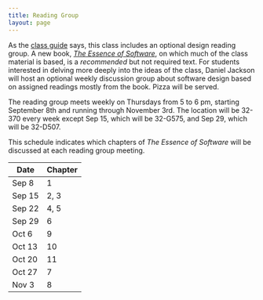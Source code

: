```yaml
---
title: Reading Group
layout: page
---
```


As the [class guide](https://61040-fa22.github.io/about/) says, this class includes an optional design reading group. A new book, [*The Essence of Software*](https://essenceofsoftware.com/), on which much of the class material is based, is a *recommended* but not required text. For students interested in delving more deeply into the ideas of the class, Daniel Jackson will host an optional weekly discussion group about software design based on assigned readings mostly from the book. Pizza will be served.

The reading group meets weekly on Thursdays from 5 to 6 pm, starting September 8th and running through November 3rd. The location will be 32-370 every week except Sep 15, which will be 32-G575, and Sep 29, which will be 32-D507.

This schedule indicates which chapters of *The Essence of Software* will be discussed at each reading group meeting.

| Date   | Chapter |
| ------ | ----------------- |
| Sep 8  | 1        |
| Sep 15 | 2, 3        |
| Sep 22 | 4, 5|
| Sep 29 | 6   |
| Oct 6  | 9 |
| Oct 13 | 10 |
| Oct 20 | 11 |
| Oct 27 | 7 |
| Nov 3  | 8 |
